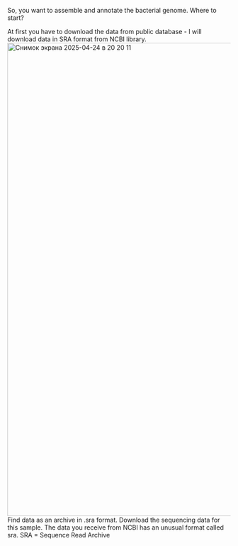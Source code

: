 So, you want to assemble and annotate the bacterial genome. Where to start?

At first you have to download the data from public database - I will download data in SRA format from NCBI library.
<img width="1065" alt="Снимок экрана 2025-04-24 в 20 20 11" src="https://github.com/user-attachments/assets/0c6c0ebd-72e8-466f-89fb-5114d1083c49" />
Find data as an archive in .sra format. Download the sequencing data for this sample. The data you receive from NCBI has an unusual format called sra. 
SRA = Sequence Read Archive



